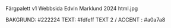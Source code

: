 Färgpalett v1 Webbsida Edvin Marklund 2024 html.jpg

BAKGRUND: #222224
TEXT: #fdfeff
TEXT 2 / ACCENT : #a0a7a8
